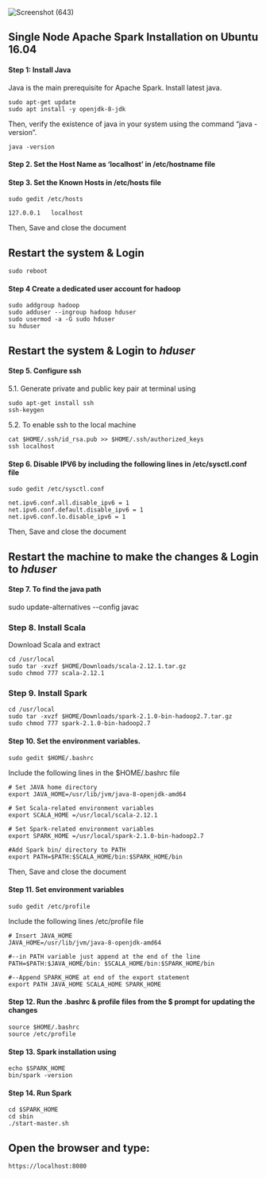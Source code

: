 ![Screenshot (643)](https://user-images.githubusercontent.com/111234771/194305312-dd8ac20d-2e0c-40f3-8bd1-0c9ed5c25691.png)
## Single Node Apache Spark Installation on Ubuntu 16.04 ##
#### Step 1: Install Java  ####
Java is the main prerequisite for Apache Spark. Install latest java. 
```
sudo apt-get update
sudo apt install -y openjdk-8-jdk
```
Then, verify the existence of java in your system using the command “java - version”. 
```
java -version 
```
#### Step 2. Set the Host Name as ‘localhost’ in /etc/hostname file  ####
 
#### Step 3. Set the Known Hosts in /etc/hosts file ###
```
sudo gedit /etc/hosts 
```
```
127.0.0.1 	localhost 
```
Then, Save and close the document

## Restart the system & Login  ##
```
sudo reboot
```


#### Step 4 Create a dedicated user account for hadoop  ####
```
sudo addgroup hadoop
sudo adduser --ingroup hadoop hduser
sudo usermod -a -G sudo hduser
su hduser  
```

## Restart the system & Login to ***hduser*** ##
 
#### Step 5. Configure ssh   ###
5.1. Generate private and public key pair at terminal using  
``` 
sudo apt-get install ssh
ssh-keygen  
``` 
5.2. To enable ssh to the local machine  
``` 
cat $HOME/.ssh/id_rsa.pub >> $HOME/.ssh/authorized_keys
ssh localhost  
```

#### Step 6. Disable IPV6 by including the following lines in /etc/sysctl.conf file  #### 
```
sudo gedit /etc/sysctl.conf 
```  
```
net.ipv6.conf.all.disable_ipv6 = 1
net.ipv6.conf.default.disable_ipv6 = 1
net.ipv6.conf.lo.disable_ipv6 = 1  
```
Then, Save and close the document
## Restart the machine to make the changes & Login to ***hduser*** ##
 
#### Step 7. To find the java path   ####
sudo update-alternatives --config javac 
 
### Step 8. Install Scala ###
Download Scala and extract
```
cd /usr/local  
sudo tar -xvzf $HOME/Downloads/scala-2.12.1.tar.gz
sudo chmod 777 scala-2.12.1 
``` 
 
### Step 9. Install Spark ###
```
cd /usr/local
sudo tar -xvzf $HOME/Downloads/spark-2.1.0-bin-hadoop2.7.tar.gz
sudo chmod 777 spark-2.1.0-bin-hadoop2.7 
```

#### Step 10. Set the environment variables.   ####
```
sudo gedit $HOME/.bashrc 
```
Include the following lines in the $HOME/.bashrc file  

```
# Set JAVA home directory  
export JAVA_HOME=/usr/lib/jvm/java-8-openjdk-amd64  
 
# Set Scala-related environment variables  
export SCALA_HOME =/usr/local/scala-2.12.1 
 
# Set Spark-related environment variables  
export SPARK_HOME =/usr/local/spark-2.1.0-bin-hadoop2.7 
 
#Add Spark bin/ directory to PATH  
export PATH=$PATH:$SCALA_HOME/bin:$SPARK_HOME/bin 
```
Then, Save and close the document

#### Step 11. Set environment variables ####
```
sudo gedit /etc/profile  
``` 
Include the following lines /etc/profile file  
```
# Insert JAVA_HOME  
JAVA_HOME=/usr/lib/jvm/java-8-openjdk-amd64  
 
#--in PATH variable just append at the end of the line 
PATH=$PATH:$JAVA_HOME/bin: $SCALA_HOME/bin:$SPARK_HOME/bin  
 
#--Append SPARK_HOME at end of the export statement  
export PATH JAVA_HOME SCALA_HOME SPARK_HOME 
```


#### Step 12. Run the .bashrc & profile files from the $ prompt for updating the changes ####
```
source $HOME/.bashrc
source /etc/profile  
```

#### Step 13. Spark installation using   ####
```
echo $SPARK_HOME  
bin/spark -version  
```

#### Step 14. Run Spark ####
```
cd $SPARK_HOME  
cd sbin
./start-master.sh 
``` 

## Open the browser and type: ##
```
https://localhost:8080 
```

